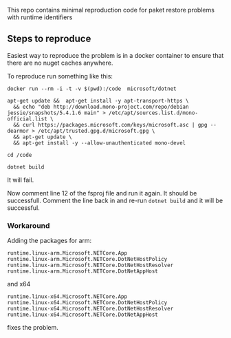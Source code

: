 This repo contains minimal reproduction code for paket restore problems with runtime identifiers

## Steps to reproduce

Easiest way to reproduce the problem is in a docker container to ensure that there are no nuget caches anywhere.

To reproduce run something like this:

```
docker run --rm -i -t -v $(pwd):/code  microsoft/dotnet

apt-get update &&  apt-get install -y apt-transport-https \
  && echo "deb http://download.mono-project.com/repo/debian jessie/snapshots/5.4.1.6 main" > /etc/apt/sources.list.d/mono-official.list \
  && curl https://packages.microsoft.com/keys/microsoft.asc | gpg --dearmor > /etc/apt/trusted.gpg.d/microsoft.gpg \
  && apt-get update \
  && apt-get install -y --allow-unauthenticated mono-devel

cd /code

dotnet build
```

It will fail.

Now comment line 12 of the fsproj file and run it again. It should be successfull. Comment the line back in and re-run `dotnet build` and it will be successful.

### Workaround

Adding the packages for arm:

```
runtime.linux-arm.Microsoft.NETCore.App
runtime.linux-arm.Microsoft.NETCore.DotNetHostPolicy
runtime.linux-arm.Microsoft.NETCore.DotNetHostResolver
runtime.linux-arm.Microsoft.NETCore.DotNetAppHost
```

and x64

```
runtime.linux-x64.Microsoft.NETCore.App
runtime.linux-x64.Microsoft.NETCore.DotNetHostPolicy
runtime.linux-x64.Microsoft.NETCore.DotNetHostResolver
runtime.linux-x64.Microsoft.NETCore.DotNetAppHost
```

fixes the problem.
